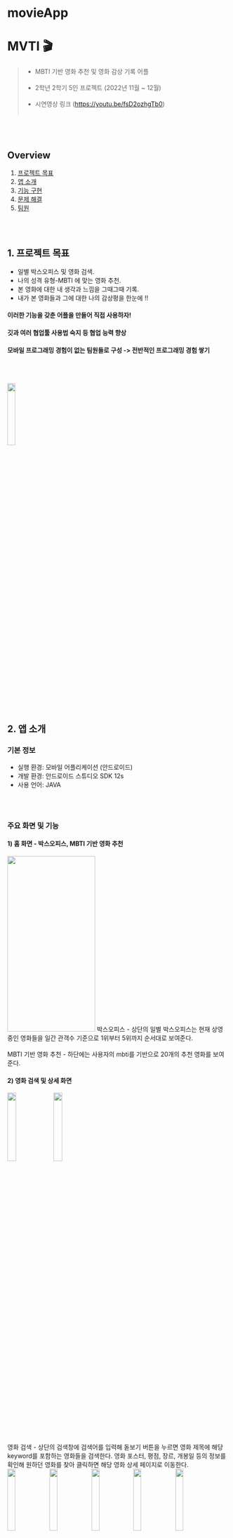 # movieApp

MVTI 🎬
===========================================
> - MBTI 기반 영화 추천 및 영화 감상 기록 어플 <br/><br/> 
> - 2학년 2학기 5인 프로젝트 (2022년 11월 ~ 12월) <br/><br/>
> - 시연영상 링크 (https://youtu.be/fsD2ozhgTb0) <br/><br/>

<br/><br/>

## Overview
1. [프로젝트 목표](https://github.com/ohyyes/movieApp/blob/main/README.md#1-%ED%94%84%EB%A1%9C%EC%A0%9D%ED%8A%B8-%EB%AA%A9%ED%91%9C)
2. [앱 소개](https://github.com/ohyyes/movieApp/blob/main/README.md#2-%EC%95%B1-%EC%86%8C%EA%B0%9C)
3. [기능 구현](https://github.com/ohyyes/movieApp/blob/main/README.md#3-%EA%B8%B0%EB%8A%A5-%EA%B5%AC%ED%98%84)
4. [문제 해결](https://github.com/ohyyes/movieApp/blob/main/README.md#4-%EB%AC%B8%EC%A0%9C-%ED%95%B4%EA%B2%B0)
5. [팀원](https://github.com/ohyyes/movieApp/blob/main/README.md#5-%ED%8C%80%EC%9B%90)

<br/><br/>

## 1. 프로젝트 목표
* 일별 박스오피스 및 영화 검색.
* 나의 성격 유형-MBTI 에 맞는 영화 추천.  
* 본 영화에 대한 내 생각과 느낌을 그때그때 기록.  
* 내가 본 영화들과 그에 대한 나의 감상평을 한눈에 !!
#### 이러한 기능을 갖춘 어플을 만들어 직접 사용하자!
#### 깃과 여러 협업툴 사용법 숙지 등 협업 능력 향상
#### 모바일 프로그래밍 경험이 없는 팀원들로 구성 -> 전반적인 프로그래밍 경험 쌓기

<br/><br/>




<img src="" width="19%"/>




## 2. 앱 소개 
### 기본 정보
* 실행 환경: 모바일 어플리케이션 (안드로이드)
* 개발 환경: 안드로이드 스튜디오 SDK 12s
* 사용 언어: JAVA

<br/><br/>

### 주요 화면 및 기능
#### 1) 홈 화면 - 박스오피스, MBTI 기반 영화 추천
<img src="https://user-images.githubusercontent.com/84231143/227759812-38af1042-0a5a-4a3d-8b5b-1ffa96d94357.JPG" width="200" height="400"/>
박스오피스 - 상단의 일별 박스오피스는 현재 상영 중인 영화들을 일간 관객수 기준으로 1위부터 5위까지 순서대로 보여준다.   <br/><br/>
MBTI 기반 영화 추천 - 하단에는 사용자의 mbti를 기반으로 20개의 추천 영화를 보여준다.

#### 2) 영화 검색 및 상세 화면
<img src="https://user-images.githubusercontent.com/84231143/227759838-799b104a-9160-457c-9e1a-0443c66c86ef.JPG" width="20%"/> <img src="https://user-images.githubusercontent.com/84231143/227759841-8b9788b9-4d16-44e6-8b45-25d569c77829.JPG" width="20%"/> </br>
</br>
영화 검색 - 상단의 검색창에 검색어를 입력해 돋보기 버튼을 누르면 영화 제목에 해당 keyword를 포함하는 영화들을 검색한다. 
영화 포스터, 평점, 장르, 개봉일 등의 정보를 확인해 원하던 영화를 찾아 클릭하면 해당 영화 상세 페이지로 이동한다.
<br/>
<img src="https://user-images.githubusercontent.com/84231143/227760500-8adaeaf7-0967-4265-81a1-1293ecdf3539.JPG" width="19%"/><img src="https://user-images.githubusercontent.com/84231143/227760507-1d724910-e99d-43a3-b7d0-d63351452c6a.JPG" width="19%"/><img src="https://user-images.githubusercontent.com/84231143/227760508-7575bbcd-f7c4-4edc-8cdb-865d5de8d7d7.JPG" width="19%"/><img src="https://user-images.githubusercontent.com/84231143/227760511-0b89fffb-4584-4fd9-b008-41421127ced7.JPG" width="19%"/><img src="https://user-images.githubusercontent.com/84231143/227760513-7f5ad873-beb2-45e1-8b28-de65c92289a7.JPG" width="19%"/> 
</br>
영화 상세 - 줄거리, 감독, 출연 배우 등 더 상세한 정보를 볼 수 있다. 중앙의 [내가 쓴 리뷰 보러가기 !] 버튼을 클릭해 이전에 그 영화로 작성한 감상평이 없다면, “작성한 감상평이 없네요!” 메세지를 띄운 팝업창이 뜨고 [작성하기] 버튼을 눌러 감상평을 작성하는 페이지로 이동 리뷰작성 페이지로 이동하고, </br></br> 
<img src="https://user-images.githubusercontent.com/84231143/227759844-e2620cf9-1656-494e-afeb-17205a787cba.JPG" width="19%"/><img src="https://user-images.githubusercontent.com/84231143/227759851-afa6d72a-74ec-450c-9933-a03a9c16b282.JPG" width="19%"/>
</br>
기존에 작성한 리뷰가 있었다면 저장된 해당 영화의 감상평 상세 페이지로 이동한다.</br>
영화 상세 페이지에서는 파이어베이스와 연동하여 사용자가 리뷰를 작성하였는지 먼저 확인한다. 사용자가 작성했을 경우, 평점과 글을 파이어베이스에서 받아 setText로 넘겨주고 작성하지 않았을 경우 값을 넘겨주지 않도록 설정했다.

</br>

#### 3) 감상평 목록 및 상세 화면
<img src="https://user-images.githubusercontent.com/84231143/227760898-a2a165b6-787b-49fe-9d2d-8d98f28d739c.JPG" width="19%"/><img src="https://user-images.githubusercontent.com/84231143/227760900-999e3538-b151-466b-8f88-6342f5ca33c6.JPG" width="19%"/><img src="https://user-images.githubusercontent.com/84231143/227760901-f4414fe9-12ed-4fbd-9961-f1016dc0c020.JPG" width="19%"/><img src="https://user-images.githubusercontent.com/84231143/227760902-04404edc-b63c-4bc5-9deb-c4c07e8a1427.JPG" width="19%"/>
</br>
감상평 목록 페이지에선 사용자가 작성한 감상평들을 보여준다. 영화 포스터 이미지, 제목, 내 평점, 개봉연도, 내가 작성한 감상평 일부분을 확인할 수 있다. 감상평을 클릭하면 해당 감상평 상세 페이지로 이동한다.<br/>
감상평 상세 페이지에서는 해당 영화에 나만의 평점과 감상평을 남길 수 있다. 상단에 [수정] 버튼을 클릭하면 작성모드로 바뀐다. 작성모드에서 별점을 눌러 나의 별점을 남기고, 감상평을 입력한 후에 상단에 [등록] 버튼을 누르면 감상평이 저장되고, 작성된 감상평을 뷰어모드로 전환된다. </br>



#### 4) 마이페이지 - 정보 수정, 감상평 목록
<img src="https://user-images.githubusercontent.com/84231143/227760903-5bc74bcf-76ef-43c3-aff6-c5d62af99f73.JPG" width="19%"/>
<br/><br/>

사용자의 닉네임과 MBTI 정보를 보여준다.</br> 
마이페이지의 하단에는 사용자가 감상평을 작성한 영화들을 좌우로 스크롤하며 볼 수 있다. 원하는 영화를 클릭하면, 해당 영화로 작성한 감상평 상세 페이지로 이동한다. </br>
[내 프로필 수정하기] 버튼을 누르면 닉네임과 MBTI를 수정할 수 있는 페이지로 이동한다.<br/>
<img src="https://user-images.githubusercontent.com/84231143/227760904-b70aa3a1-6a1d-4cb4-ae8e-a28dce2b8efe.JPG" width="19%"/>
<img src="https://user-images.githubusercontent.com/84231143/227760905-0bc98e2f-e9ec-4ae8-bf23-8e55da22bf15.JPG" width="19%"/>
<img src="https://user-images.githubusercontent.com/84231143/227760908-871eab6e-df00-4b0d-be6e-60eb2dcd7cb6.JPG" width="19%"/>


</br>
마이페이지의 하단 오른쪽의 [더보기] 버튼을 누르면 사용자가 작성한 전체 감상평 목록으로 이동한다.  </br>
</br>

<img src="https://user-images.githubusercontent.com/84231143/227760909-a988d4ee-1e24-4874-a336-faa37d299b9c.JPG" width="19%"/> <img src="https://user-images.githubusercontent.com/84231143/227761805-a14ced2e-f334-4d95-a811-c6da0422448e.JPG" width="19%"/>

</br>

## 3. 기능 구현

1) 스플래쉬 화면 </br>
front </br>
어플을 처음 실행했을 때 스플래쉬를 통해 애니메이션을 추가. </br>
<img src="https://user-images.githubusercontent.com/84231143/227761100-3cb5884f-8495-4801-96c5-1e5e8542e130.JPG" width="19%"/><img src="https://user-images.githubusercontent.com/84231143/227761101-9bdfe0e8-695b-47a0-b354-dd81d8a02706.JPG" width="19%"/>

</br>

2) 회원가입 화면 </br>
front </br>
로그인 화면과 비슷하게 각 입력값과 MBTI 토글을 하나라도 입력하지 않으면 버튼이 눌리지 않게 구현. 모든 입력값이 있다면 버튼이 활성화된 이미지로 변경된다. 비밀번호는  toggle을 설정하여 비밀번호가 안보이는 것을 기본값으로 구현했다.
</br>

<img src="https://user-images.githubusercontent.com/84231143/227761347-73534fca-a315-4628-8161-067baca1749e.JPG" width="19%"/><img src="https://user-images.githubusercontent.com/84231143/227761348-f0b856e6-cad1-408b-b393-0e6cef2da174.JPG" width="19%"/>
</br>
<img src="https://user-images.githubusercontent.com/84231143/227761350-30fac2c5-9953-41b0-92e7-21144cba502f.JPG" width="19%"/> <img src="https://user-images.githubusercontent.com/84231143/227761351-a74d9b47-005a-4bfd-9969-186d34d4c9b8.JPG" width="19%"/> 
</br>
<img src="https://user-images.githubusercontent.com/84231143/227761352-885ec660-fe00-4f8a-9ecd-4561b5f9143f.JPG" width="19%"/> <img src="https://user-images.githubusercontent.com/84231143/227761345-77aa325a-fe36-4c1b-997f-df03b66b65b1.JPG" width="19%"/> <img src="https://user-images.githubusercontent.com/84231143/227761346-672c3d19-7e9a-46c1-85e2-b718586c18c5.JPG" width="19%"/>

</br>




<img src="" width="19%"/>

</br>

3) 로그인 화면 </br>
front </br>
로그인 화면은 이메일과 비밀번호 입력받는 가능과 입력값 유무에 따라 에러메세지를 Toast로 표시한다. 비밀번호는 회원가입과 마찬가지로 toggle을 설정하여 비밀번호가 안보이는 것을 기본값으로 구현했습니다. 
</br>

<img src="https://user-images.githubusercontent.com/84231143/227761936-13655761-8506-42c8-b046-bd35211c2016.JPG" width="19%"/><img src="https://user-images.githubusercontent.com/84231143/227761977-718f8a6e-4032-4b1c-969b-49e632d66d9f.JPG" width="19%"/> <img src="https://user-images.githubusercontent.com/84231143/227761938-63051a32-22ba-4dcd-9b25-277483100720.JPG" width="19%"/>

</br>

4) 홈화면 </br>
front </br>
홈화면에서는 네비게이션 바를 이용해 프래그먼트 전환할 수 있다. 홈화면의 주요 기능은 실시간 박스오피스 영화와 유저 mbti를 기반으로 추천되는 영화를 표시하는 것이다. 이 부분은 recyclerview로 구현했습니다. </br>
back </br>
 네이버에서 “박스오피스”라고 검색했을 때 나오는 페이지에서 1위부터 5위까지의 영화 정보(제목, 포스터)를 Jsoup 라이브러리를 이용해 가져와 UI에 띄울 수 있도록 fragment와 연결한다. </br>
추천 영화는 임의로 인기 있는 영화 목록 데이터를 데이터베이스에 저장해두고 각 영화마다 16개의  MBTI 중 하나를 매칭하여 사용자의 MBTI 유형에서 4개 항목 중 3개 이상이 겹치는 영화들을 20개 보여준다. </br>


5) 영화 검색 페이지 (fragment) </br>
front </br>
영화 검색 페이지의 구성은 다음과 같습니다. 상단에는 검색어 입력창과 중앙에는 리사이클러뷰로 구성이 되어있습니다. 영화 검색 결과는 백엔드의 권해담님이 api를 이용해 추린 결과를 리사이클러뷰의 아이템 형식으로 나오도록 했습니다. 검색을 했을 때, 검색 결과가 있다면, 그 결과를 수직 리사이클러뷰로 보여주고, 없을 때는 해당 검색 결과가 없다는 레이아웃을 보여줍니다. 리사이클러뷰의 각 아이템을 클릭하면, 클릭된 현재 아이템의 데이터를 영화 상세페이지 프래그먼트에 전달하면서 화면전환하도록 구현했습니다.
</br>
back </br>
사용자가 입력한 키워드를 네이버 영화에서 검색한 결과 나오는 영화 목록을 Jsoup으로 가져와 각 영화의 제목, 포스터 이미지, 평점, 장르, 상영 시간, 감독, 출연 배우, 줄거리 정보를 MovieMainData 객체에 저장한다. MovieMainData 객체들을 어댑터를 사용해 프래그먼트에 띄운다. </br>
영화를 하나 클릭하면 영화 상세 프래그먼트로 MovieMainData 객체를 보내준다.
</br>
 
6) 영화 상세 페이지 </br>
front </br>
중앙 콘텐트는 스크롤뷰로 구성을 했고, [내가 쓴 리뷰 보러가기] 버튼을 눌렀을 때, 가져올 감상평 데이터가 있는지 확인. 감상평이 있다면 해당 영화로 작성된 감상평 상세페이지 프래그먼트로 이동하고, 없다면, 감상평이 없다는 팝업창에 [작성하기] 버튼으로 감상평 상세페이지 프래그먼트로 이동하도록 구현했습니다. 
</br>
back </br>
영화 검색 페이지에서 bundle 형태로 전달한 MovieMainData 객체를 상세 페이지 프래그먼트로 받아와 화면에 띄운다. </br>
 
7) 감상평 목록 페이지 </br>
front </br>
감상평 목록화면은 유저가 작성한 감상평을 보여주는 화면입니다. 이 부분도 라시이클러뷰로 구현을 했는데 감상평 데이터가 없을 때에는 두번째 화면처럼 감상평이 없다는 것을 알려줍니다. 이외에도 편집 버튼을 통해 다중선택과 삭제룰 할 수 있고 spinner 위젯으로 각 기준이 따른 정렬도 가능하도록 하였습니다. </br>
back </br>
 
8) 감상평 상세 페이지 </br>
front </br>
감상평 상세 페이지에서는 데이터 유무로 표시되는 화면이 다릅니다. 데이터가 있다면 감상평 수정을 할 수 있고 데이터가 없다면 오른쪽 화면을 보여주며 별점을 선택하고 내용을 등록하는 기능을 담았습니다. </br>
back </br>
해당하는 영화의 포스터, 제목, 별점, 평점을 Firebase에서 가져와 보여줍니다. </br>


9) 마이페이지 </br>
front </br>
마이페이지의 상단에는 회원정보를 TextView로 보이게했고, 중앙에는 [프로필 수정하기] 버튼이, 하단에는 내가 작성한 감상평 목록을 리사이클러뷰로 보여줍니다. [프로필 수정하기] 버튼을 누르면 프로필 수정 페이지로 이동합니다. 마이페이지의 하단에는 수평 리사이클러뷰를 사용해서 내 감상평 목록들을 포스터 형식으로 보이게 구현했습니다. 앞전에 소개한 영화 검색페이지와 비슷하게 기존에 작성한 감상평이 있을때만 리사이클러뷰를 보이게 설정했습니다. 각 아이템을 클릭하면 해당 감상평 상세 페이지로 이동합니다. </br>

back </br>
Firerbase에서 닉네임, MBTI값을 가져와 보여줍니다. 사용자가 작성한 리뷰를 띄울 수 있도록 데이터를 보내줍니다. </br>


10) 프로필 수정 페이지 </br>
front </br>
기존 회원 정보 중 닉네임과 MBTI를 불러오고 사용자가 수정할 때는 닉네임 EditText에 입력값이 있는 경우에만 [완료] 버튼이 활성화 되도록 만들었습니다. [완료] 버튼을 누르면 저장한 후, 마이페이지로 다시 돌아옵니다. </br> 
back </br>
Firerbase에서 닉네임, MBTI값을 가져와 보여줍니다. 사용자가 작성한 리뷰를 띄울 수 있도록 데이터를 보내줍니다. </br>

<br/><br/>

## 4. 문제 해결 </br>

<br/><br/>

## 5. 팀원
##### 팀장: 송규원
##### 프론트: 김혜은, 박수연
##### 백: 권해담, 송규원, 유다영
